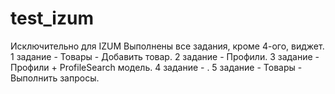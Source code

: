 # test_izum
Исключительно для IZUM
Выполнены все задания, кроме 4-ого, виджет.
1 задание - Товары - Добавить товар.
2 задание - Профили.
3 задание - Профили + ProfileSearch модель.
4 задание - .
5 задание - Товары - Выполнить запросы.
